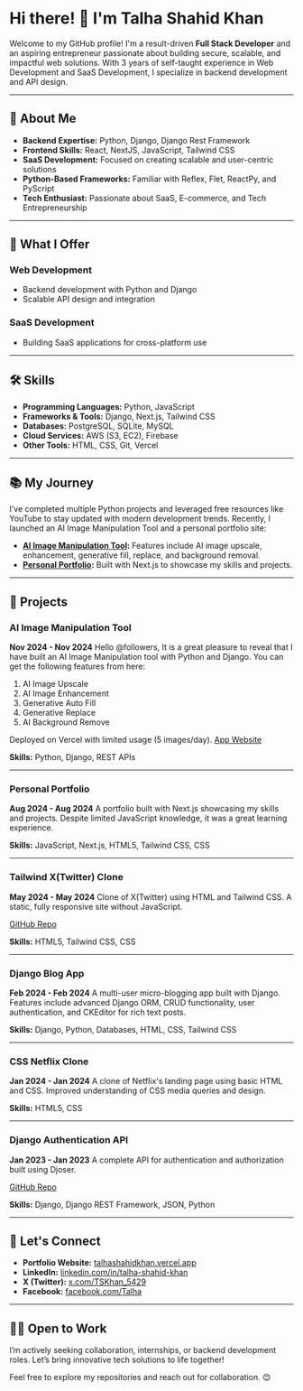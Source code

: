 # Hi there! 👋 I'm Talha Shahid Khan

Welcome to my GitHub profile! I'm a result-driven **Full Stack Developer** and an aspiring entrepreneur passionate about building secure, scalable, and impactful web solutions. With 3 years of self-taught experience in Web Development and SaaS Development, I specialize in backend development and API design.

---

## 🚀 About Me

- **Backend Expertise:** Python, Django, Django Rest Framework
- **Frontend Skills:** React, NextJS, JavaScript, Tailwind CSS
- **SaaS Development:** Focused on creating scalable and user-centric solutions
- **Python-Based Frameworks:** Familiar with Reflex, Flet, ReactPy, and PyScript
- **Tech Enthusiast:** Passionate about SaaS, E-commerce, and Tech Entrepreneurship

---

## 🌟 What I Offer

### Web Development
- Backend development with Python and Django
- Scalable API design and integration

### SaaS Development
- Building SaaS applications for cross-platform use

---

## 🛠️ Skills

- **Programming Languages:** Python, JavaScript
- **Frameworks & Tools:** Django, Next.js, Tailwind CSS
- **Databases:** PostgreSQL, SQLite, MySQL
- **Cloud Services:** AWS (S3, EC2), Firebase
- **Other Tools:** HTML, CSS, Git, Vercel

---

## 📚 My Journey

I’ve completed multiple Python projects and leveraged free resources like YouTube to stay updated with modern development trends. Recently, I launched an AI Image Manipulation Tool and a personal portfolio site:

- **[AI Image Manipulation Tool](https://sceloimage.vercel.app):** Features include AI image upscale, enhancement, generative fill, replace, and background removal.
- **[Personal Portfolio](https://talhashahidkhan.vercel.app):** Built with Next.js to showcase my skills and projects.

---

## 🌟 Projects

### AI Image Manipulation Tool
**Nov 2024 - Nov 2024**
Hello @followers, It is a great pleasure to reveal that I have built an AI Image Manipulation tool with Python and Django. You can get the following features from here:

1. AI Image Upscale
2. AI Image Enhancement
3. Generative Auto Fill
4. Generative Replace
5. AI Background Remove

Deployed on Vercel with limited usage (5 images/day). [App Website](https://tinyurl.com/nxufa7ev)

**Skills:** Python, Django, REST APIs

---

### Personal Portfolio
**Aug 2024 - Aug 2024**
A portfolio built with Next.js showcasing my skills and projects. Despite limited JavaScript knowledge, it was a great learning experience.

**Skills:** JavaScript, Next.js, HTML5, Tailwind CSS, CSS

---

### Tailwind X(Twitter) Clone
**May 2024 - May 2024**
Clone of X(Twitter) using HTML and Tailwind CSS. A static, fully responsive site without JavaScript.

[GitHub Repo](https://github.com/TalhaShahidKhan/twitter_clone)

**Skills:** HTML5, Tailwind CSS, CSS

---

### Django Blog App
**Feb 2024 - Feb 2024**
A multi-user micro-blogging app built with Django. Features include advanced Django ORM, CRUD functionality, user authentication, and CKEditor for rich text posts.

**Skills:** Django, Python, Databases, HTML, CSS, Tailwind CSS

---

### CSS Netflix Clone
**Jan 2024 - Jan 2024**
A clone of Netflix's landing page using basic HTML and CSS. Improved understanding of CSS media queries and design.

**Skills:** HTML5, CSS

---

### Django Authentication API
**Jan 2023 - Jan 2023**
A complete API for authentication and authorization built using Djoser.

[GitHub Repo](https://github.com/TalhaShahidKhan/Djoser_Package_Authentication)

**Skills:** Django, Django REST Framework, JSON, Python

---

## 🔗 Let's Connect

- **Portfolio Website:** [talhashahidkhan.vercel.app](https://talhashahidkhan.vercel.app)
- **LinkedIn:** [linkedin.com/in/talha-shahid-khan](https://www.linkedin.com/in/talha-shahid-khan)
- **X (Twitter):** [x.com/TSKhan_5429](https://x.com/TSKhan_5429)
- **Facebook:** [facebook.com/Talha](https://www.facebook.com/Talha)

---

## 👨‍💻 Open to Work
I’m actively seeking collaboration, internships, or backend development roles. Let’s bring innovative tech solutions to life together!

Feel free to explore my repositories and reach out for collaboration. 😊
